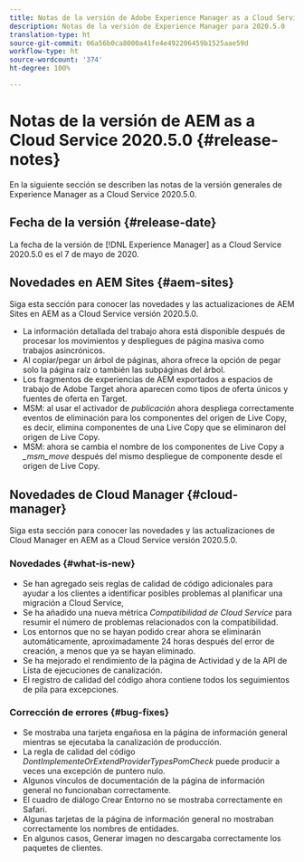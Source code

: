 ```yaml
---
title: Notas de la versión de Adobe Experience Manager as a Cloud Service para 2020.5.0
description: Notas de la versión de Experience Manager para 2020.5.0
translation-type: ht
source-git-commit: 06a56b0ca8000a41fe4e492206459b1525aae59d
workflow-type: ht
source-wordcount: '374'
ht-degree: 100%

---
```



# Notas de la versión de AEM as a Cloud Service 2020.5.0 {#release-notes}

En la siguiente sección se describen las notas de la versión generales de Experience Manager as a Cloud Service 2020.5.0.

## Fecha de la versión {#release-date}

La fecha de la versión de [!DNL Experience Manager] as a Cloud Service 2020.5.0 es el 7 de mayo de 2020.

## Novedades en AEM Sites {#aem-sites}

Siga esta sección para conocer las novedades y las actualizaciones de AEM Sites en AEM as a Cloud Service versión 2020.5.0.

* La información detallada del trabajo ahora está disponible después de procesar los movimientos y despliegues de página masiva como trabajos asincrónicos.
* Al copiar/pegar un árbol de páginas, ahora ofrece la opción de pegar solo la página raíz o también las subpáginas del árbol.
* Los fragmentos de experiencias de AEM exportados a espacios de trabajo de Adobe Target ahora aparecen como tipos de oferta únicos y fuentes de oferta en Target.
* MSM: al usar el activador de *publicación* ahora despliega correctamente eventos de eliminación para los componentes del origen de Live Copy, es decir, elimina componentes de una Live Copy que se eliminaron del origen de Live Copy.
* MSM: ahora se cambia el nombre de los componentes de Live Copy a *_msm_move* después del mismo despliegue de componente desde el origen de Live Copy.


## Novedades de Cloud Manager {#cloud-manager}

Siga esta sección para conocer las novedades y las actualizaciones de Cloud Manager en AEM as a Cloud Service versión 2020.5.0.

### Novedades {#what-is-new}

* Se han agregado seis reglas de calidad de código adicionales para ayudar a los clientes a identificar posibles problemas al planificar una migración a Cloud Service,
* Se ha añadido una nueva métrica *Compatibilidad de Cloud Service* para resumir el número de problemas relacionados con la compatibilidad.
* Los entornos que no se hayan podido crear ahora se eliminarán automáticamente, aproximadamente 24 horas después del error de creación, a menos que ya se hayan eliminado.
* Se ha mejorado el rendimiento de la página de Actividad y de la API de Lista de ejecuciones de canalización.
* El registro de calidad del código ahora contiene todos los seguimientos de pila para excepciones.

### Corrección de errores {#bug-fixes}

* Se mostraba una tarjeta engañosa en la página de información general mientras se ejecutaba la canalización de producción.
* La regla de calidad del código *DontImplementeOrExtendProviderTypesPomCheck* puede producir a veces una excepción de puntero nulo.
* Algunos vínculos de documentación de la página de información general no funcionaban correctamente.
* El cuadro de diálogo Crear Entorno no se mostraba correctamente en Safari.
* Algunas tarjetas de la página de información general no mostraban correctamente los nombres de entidades.
* En algunos casos, Generar imagen no descargaba correctamente los paquetes de clientes.


